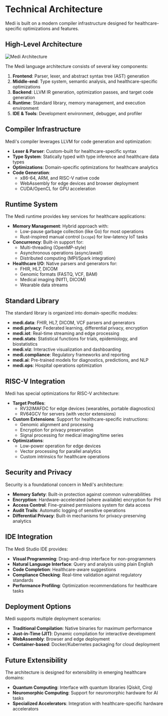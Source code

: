 # Technical Architecture

Medi is built on a modern compiler infrastructure designed for healthcare-specific optimizations and features.

## High-Level Architecture

![Medi Architecture](../assets/images/architecture-placeholder.png)

The Medi language architecture consists of several key components:

1. **Frontend**: Parser, lexer, and abstract syntax tree (AST) generation
2. **Middle-end**: Type system, semantic analysis, and healthcare-specific optimizations
3. **Backend**: LLVM IR generation, optimization passes, and target code generation
4. **Runtime**: Standard library, memory management, and execution environment
5. **IDE & Tools**: Development environment, debugger, and profiler

## Compiler Infrastructure

Medi's compiler leverages LLVM for code generation and optimization:

* **Lexer & Parser**: Custom-built for healthcare-specific syntax
* **Type System**: Statically typed with type inference and healthcare data types
* **Optimizations**: Domain-specific optimizations for healthcare analytics
* **Code Generation**: 
  * x86-64, ARM, and RISC-V native code
  * WebAssembly for edge devices and browser deployment
  * CUDA/OpenCL for GPU acceleration

## Runtime System

The Medi runtime provides key services for healthcare applications:

* **Memory Management**: Hybrid approach with:
  * Low-pause garbage collection (like Go) for most operations
  * Rust-inspired manual control (`scope`) for low-latency IoT tasks
* **Concurrency**: Built-in support for:
  * Multi-threading (OpenMP-style)
  * Asynchronous operations (async/await)
  * Distributed computing (MPI/Spark integration)
* **Healthcare I/O**: Native parsers and generators for:
  * FHIR, HL7, DICOM
  * Genomic formats (FASTQ, VCF, BAM)
  * Medical imaging (NIfTI, DICOM)
  * Wearable data streams

## Standard Library

The standard library is organized into domain-specific modules:

* **medi.data**: FHIR, HL7, DICOM, VCF parsers and generators
* **medi.privacy**: Federated learning, differential privacy, encryption
* **medi.iot**: Real-time streaming and edge processing
* **medi.stats**: Statistical functions for trials, epidemiology, and biostatistics
* **medi.viz**: Interactive visualization and dashboarding
* **medi.compliance**: Regulatory frameworks and reporting
* **medi.ai**: Pre-trained models for diagnostics, predictions, and NLP
* **medi.ops**: Hospital operations optimization

## RISC-V Integration

Medi has special optimizations for RISC-V architecture:

* **Target Profiles**:
  * RV32IMAFDC for edge devices (wearables, portable diagnostics)
  * RV64GCV for servers (with vector extensions)
* **Custom Extensions**: Support for healthcare-specific instructions:
  * Genomic alignment and processing
  * Encryption for privacy preservation
  * Signal processing for medical imaging/time series
* **Optimizations**:
  * Low-power operation for edge devices
  * Vector processing for parallel analytics
  * Custom intrinsics for healthcare operations

## Security and Privacy

Security is a foundational concern in Medi's architecture:

* **Memory Safety**: Built-in protection against common vulnerabilities
* **Encryption**: Hardware-accelerated (where available) encryption for PHI
* **Access Control**: Fine-grained permissions system for data access
* **Audit Trails**: Automatic logging of sensitive operations
* **Differential Privacy**: Built-in mechanisms for privacy-preserving analytics

## IDE Integration

The Medi Studio IDE provides:

* **Visual Programming**: Drag-and-drop interface for non-programmers
* **Natural Language Interface**: Query and analysis using plain English
* **Code Completion**: Healthcare-aware suggestions
* **Compliance Checking**: Real-time validation against regulatory standards
* **Performance Profiling**: Optimization recommendations for healthcare tasks

## Deployment Options

Medi supports multiple deployment scenarios:

* **Traditional Compilation**: Native binaries for maximum performance
* **Just-in-Time (JIT)**: Dynamic compilation for interactive development
* **WebAssembly**: Browser and edge deployment
* **Container-based**: Docker/Kubernetes packaging for cloud deployment

## Future Extensibility

The architecture is designed for extensibility in emerging healthcare domains:

* **Quantum Computing**: Interface with quantum libraries (Qiskit, Cirq)
* **Neuromorphic Computing**: Support for neuromorphic hardware for AI tasks
* **Specialized Accelerators**: Integration with healthcare-specific hardware accelerators
